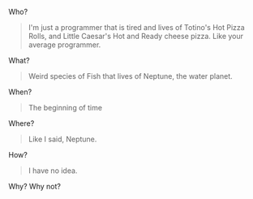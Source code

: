 Who?
> I'm just a programmer that is tired and lives of Totino's Hot Pizza Rolls, and Little Caesar's Hot and Ready cheese pizza. Like your average programmer.

What?
> Weird species of Fish that lives of Neptune, the water planet.

When?
> The beginning of time

Where?
> Like I said, Neptune.

How?
> I have no idea.

Why?
 Why not?
